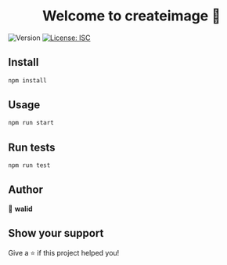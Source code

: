 <h1 align="center">Welcome to createimage 👋</h1>
<p>
  <img alt="Version" src="https://img.shields.io/badge/version-1.0.0-blue.svg?cacheSeconds=2592000" />
  <a href="#" target="_blank">
    <img alt="License: ISC" src="https://img.shields.io/badge/License-ISC-yellow.svg" />
  </a>
</p>

## Install

```sh
npm install
```

## Usage

```sh
npm run start
```

## Run tests

```sh
npm run test
```

## Author

👤 **walid**


## Show your support

Give a ⭐️ if this project helped you!

 